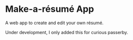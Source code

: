# Make-a-résumé App

A web app to create and edit your own résumé.

Under development, I only added this for curious passerby.
